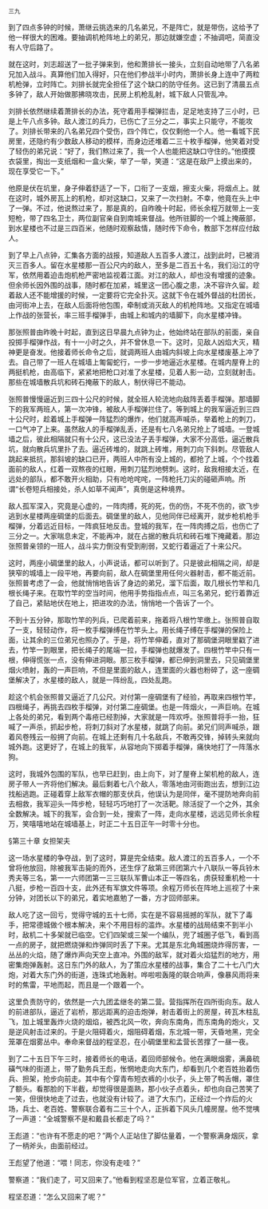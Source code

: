     三九 

   到了四点多钟的时候，萧继云挑选来的几名弟兄，不是阵亡，就是带伤，这给予了他一样很大的困难。要抽调机枪阵地上的弟兄，那边就嫌空虚；不抽调吧，简直没有人守后路了。

   就在这时，刘志超送了一批子弹来到，他和萧排长一接头，立刻自动地带了八名弟兄加入战斗。真算他们加入得好，只在他们参战半小时内，萧排长身上连中了两粒机枪弹，立时阵亡。刘排长就完全担任了这个缺口的防守任务。这已到了清晨五点多钟了，敌人开始做那拂晓攻击，民房上机枪乱射，城下敌人只管乱冲。

   刘排长依然继续着萧排长的办法，死守着用手榴弹拦击，足足地支持了三小时，已是上午八点多钟。敌人渡江的兵力，已伤亡了三分之二，事实上只能守，不能攻了。刘排长带来的八名弟兄四个受伤，四个阵亡，仅仅剩他一个人。他一看城下民房里，还隐约有少数敌人移动的模样，而身边还堆着二三十枚手榴弹，他笑着对受了轻伤的弟兄说：“好了，我们熬过来了，我一个人也能把这缺口守住的。”他摸摸衣袋里，掏出一支纸烟和一盒火柴，举了一举，笑道：“这是在敌尸上摸出来的，现在享受它一下。”

   他原是伏在坑里，身子伸着舒适了一下，口衔了一支烟，擦支火柴，将烟点上。就在这时，城外房瓦上的机枪，却对这缺口，又来了一次扫射。不幸，他竟在头上中了一弹。不过，他说熬过来了，那是真的，自昨晚十时起，师长余程万就带上一支短枪，带了四名卫士，两位副官亲自到南城来督战。他所驻脚的一个城上掩蔽部，到水星楼也不过是三四百米，他随时观察敌情，随时传下命令，教部下怎样应付敌人。

   到了早上八点钟，汇集各方面的战报，知道敌人五百多人渡江，战到此时，已被消灭三百多人。留在水星楼那一百公尺内的敌人，至多是二百五十名，我们沿江的守军，依然用着迫击炮机枪严密地监视着江面。对江的敌人，却也没有增援的迹象。但余师长因外围的战事，随时都在加紧，城里这一团心腹之患，决不容许久留。趁着敌人还不能增援的时候，一定要将它完全扑灭。这就下令在城外督战的杜团长，由河街冲上去，在敌人后面将他包围，牵制或消灭敌人的机枪阵地。又指定在城墙上作战的张营长，率三班手榴弹手，由城上和城内的墙脚下，向水星楼冲锋。

   那张照普由昨晚十时起，直到这日早晨九点钟为止，他始终站在部队的前面，亲自投掷手榴弹作战，有十一小时之久，并不曾休息一下。这时，见敌人凶焰大灭，精神更是奋发。他接着师长命令之后，就调两班人由城内斜坡上向水星楼废基上冲了去。自己带了一班人在城墙上匍匐蛇行，一步一步地逼近水星楼。在城内屋脊上的两挺机枪，由高临下，紧紧地把枪口对准了水星楼，见着人影一动，立刻就射击。那些在城墙散兵坑和砖石掩蔽下的敌人，制伏得已不能动。

   张照普慢慢逼近到三四十公尺的时候，就全班人轮流地向敌阵丢着手榴弹。那墙脚下的我军两班人，第一次冲锋，被敌人手榴弹拦住了。等到城上的我军逼近到三四十公尺时，趁着城上手榴弹一阵猛烈的爆炸，他们就高声喊杀，举着枪上的刺刀，一口气冲了上来。虽然敌人的手榴弹乱丢，还是有七八名弟兄抢上了城墙。一登城墙之后，彼此相隔就只有十公尺，这已没法子丢手榴弹，大家不分高低，逼近散兵坑，就向散兵坑里扑了去。逼近砖堆的，就跳上砖堆，用刺刀向下斜刺。尽管敌人跳起来抵抗，那斜坡的缺口已开，两班人中所有没上城的，都抢了上城，个个找着面前的敌人，红着一双熬夜的红眼，用刺刀猛烈地劈刺。这时，敌我相接太近，在远处的部队，都不敢开火相助，只有呛呛咤咤，一阵枪托刀尖的碰砸声响。所谓“长卷短兵相接处，杀人如草不闻声”，真倒是这种境界。

   敌人孤军深入，究竟是心虚的，一阵肉搏，死的死，伤的伤，不死不伤的，欲飞步逃到水星楼两座碉堡的后面去。碉堡里的敌人，见他同伴已经离开，就步枪机枪手榴弹，分着远近目标，一阵疯狂地反击。登城的我军，在一阵肉搏之后，也伤亡了三分之一。大家喘息未定，不能再冲，就在占据的散兵坑和砖石堆下掩藏着。那边张照普亲领的一班人，战斗实力倒没有受到削弱，又蛇行着逼近了十来公尺。

   这时，两座小碉堡里的敌人，小声说话，都可以听到了。只是彼此相隔之间，却是狭窄的城墙上一段平地，再要向前，敌人在碉堡里用任何火器射击，都不能近前。张照普考虑了一会，他就悄悄地告诉了身边的弟兄，溜下后面，取几根长竹竿和几根长绳子来。在取竹竿的空当时间，他用手势指指点点，叫三名弟兄，蛇行着靠近了自己，紧贴地伏在地上，把进攻的办法，悄悄地一个告诉了一个。

   不到十五分钟，那取竹竿的列兵，已爬着前来，拖着将八根竹竿缴上。张照普自取了一支，轻轻动作，将一枚手榴弹缚在竹竿头上。用长绳子缚在手榴弹的保险上面，让其余的三位弟兄也照办了。于是，将竹竿伸着，直对了那碉堡洞眼里戳了进去，竹竿一到眼里，把长绳子的尾端一拉，手榴弹也就爆发了。四根竹竿中只有一根，伸得慌张一点，没有伸进洞眼。那三枚手榴弹，都已伸到洞里去，只见碉堡里烟火喷射，轰的一声巨响，不但是里面的敌人，连里面的火器也粉碎了，这一座碉堡解决了，水星楼的敌人，就是一阵纷乱，四处乱跑。

   趁这个机会张照普又逼近了几公尺。对付第一座碉堡有了经验，再取来四根竹竿，四根绳子，再挑去四枚手榴弹，对付第二座碉堡。也是一阵烟火，一声巨响。在城上各处的弟兄，看到两个毒疮已经割掉，大家就是一阵欢呼。张照普将手一抬，狂喊了一声杀，抓起步枪，将刺刀斜对了水星楼，就跳了向前。弟兄们同声喊杀，跟着风卷残云一般拥了向前。在城上还剩有几十名敌兵，不敢再交锋，掉转头来就向城外跑。这更好了，在城上的我军，从容地向下掷着手榴弹，痛快地打了一阵落水狗。

   这时，我城外包围的军队，也早已赶到，由上向下，对了屋脊上架机枪的敌人，连房子带人一齐将他们解决。最后剩着七八个敌人，零落地由河街跑出去，想到江边找船逃跑。正碰着穿上敌军衣帽的那支伏兵，他误认为是同伴，毫不提防地奔向前去相救，我军迎头一阵步枪，轻轻巧巧地打了一次活靶。除活捉了一个之外，其余全数解决。城下的我军，会合到一处，搜索了一阵，走向水星楼，远远见师长余程万，笑嘻嘻地站在城墙基上，时正二十五日正午一时零十分也。

   §第三十章 女担架夫

   这一场水星楼的争夺战，到了这时，算是完全结束。敌人渡江的五百多人，一个不曾将他放回，除被我军击毙的而外，还生俘了敌第三师团第六十八联队一等兵铃木秀夫等三名，第一一六师团第一三三联队军曹山本正一等四名，虏获轻重机枪一十八挺，步枪一百四十支，此外还有军旗文件等项。余程万师长在阵地上巡视了十来分钟，对团长以下的弟兄，着实地嘉勉了一番，方才回师部来。

   敌人吃了这一回亏，觉得守城的五十七师，实在是不容易摇撼的军队，就下了毒手，把常德城做个根本解决，来个不用目标的滥炸。水星楼的战局结束不到半小时，敌机二十多架就已临空。它们四架或三架一个编队，兜了城圈子低飞，看到高一点的房子，就把燃烧弹和炸弹同时丢了下来。尤其是东北角城圈烧炸得厉害，一丛丛的火焰，随了爆炸声向天空上直冲。外围的敌军，就对着火焰猛烈的地方，用密集炮弹轰射。这日东门外的敌人，为了策应水星楼的战事，集合了二十七八门大炮，对着大东门外的街道，连珠式地轰射。哗啦啦轰隆的联合响声，像暴风雨将来时的焦雷，平地而起，而且是一个跟着一个。

   这里负责防守的，依然是一六九团孟继冬的第二营。营指挥所在四所街向东。敌人的前进部队，逼近了岩桥，那远距离的迫击炮弹，射击着街上的房屋，砖瓦木柱乱飞，加上城里轰炸火烧的烟焰，被西北风一吹，奔向东南角，而东南角的炮火，又是逆风射击过来的。于是火阻碍着火，烟阻碍着烟，东北城一带，天昏地黑，完全笼罩在烟雾丛中。奉命来督战的程坚忍，在小碉堡里和孟营长苦撑了一昼一夜。

   到了二十五日下午三时，接着师长的电话，着回师部候令。他在满眼烟雾，满鼻硫磺气味的街道上，带了勤务兵王彪，怅惘地走向大东门，却看到几个老百姓抬着伤兵、担架，抢步向前走。其中有个穿青布短衣裤的小伙子，头上带了鸭舌帽，罩住了额头。看那脸的下半截，却觉得很是面熟，那小伙子点着头，却也向自己苦笑了一笑，但很快地走了过去，也就没有计较了。进了大东门，正经过一个炸后的火场，兵士、老百姓、警察联合着有二三十个人，正拆着下风头几幢房屋。他不觉咦了一声道：“全城警察不是和戴县长都走了吗？”

   王彪道：“也许有不愿走的吧？”两个人正站住了脚估量着，一个警察满身烟灰，拿了一柄斧头，由面前经过。

   王彪望了他道：“喂！同志，你没有走哇？”

   警察道：“我们走了，可又回来了。”他看到程坚忍是位军官，立着正敬礼。

   程坚忍道：“怎么又回来了呢？”

